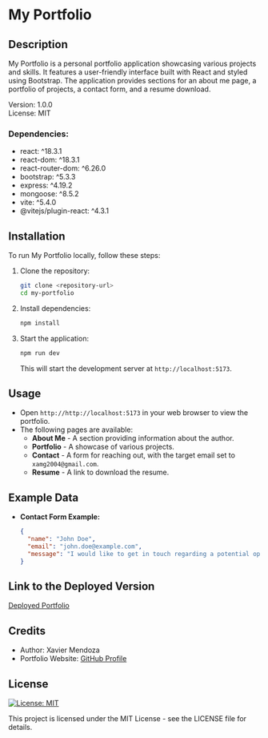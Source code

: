 # My Portfolio

## Description
My Portfolio is a personal portfolio application showcasing various projects and skills. It features a user-friendly interface built with React and styled using Bootstrap. The application provides sections for an about me page, a portfolio of projects, a contact form, and a resume download.

Version: 1.0.0  
License: MIT

### Dependencies:
- react: ^18.3.1
- react-dom: ^18.3.1
- react-router-dom: ^6.26.0
- bootstrap: ^5.3.3
- express: ^4.19.2
- mongoose: ^8.5.2
- vite: ^5.4.0
- @vitejs/plugin-react: ^4.3.1

## Installation
To run My Portfolio locally, follow these steps:

1. Clone the repository:
    ```bash
    git clone <repository-url>
    cd my-portfolio
    ```

2. Install dependencies:
    ```bash
    npm install
    ```

3. Start the application:
    ```bash
    npm run dev
    ```
    This will start the development server at `http://localhost:5173`.

## Usage
- Open `http://http://localhost:5173` in your web browser to view the portfolio.
- The following pages are available:
  - **About Me** - A section providing information about the author.
  - **Portfolio** - A showcase of various projects.
  - **Contact** - A form for reaching out, with the target email set to `xamg2004@gmail.com`.
  - **Resume** - A link to download the resume.

## Example Data
- **Contact Form Example:**
    ```json
    {
      "name": "John Doe",
      "email": "john.doe@example.com",
      "message": "I would like to get in touch regarding a potential opportunity."
    }
    ```

## Link to the Deployed Version
[Deployed Portfolio](https://celebrated-sunflower-7e48c7.netlify.app)

## Credits
- Author: Xavier Mendoza
- Portfolio Website: [GitHub Profile](https://github.com/MaixusBetter)

## License
[![License: MIT](https://img.shields.io/badge/License-MIT-yellow.svg)](https://opensource.org/licenses/MIT)

This project is licensed under the MIT License - see the LICENSE file for details.
